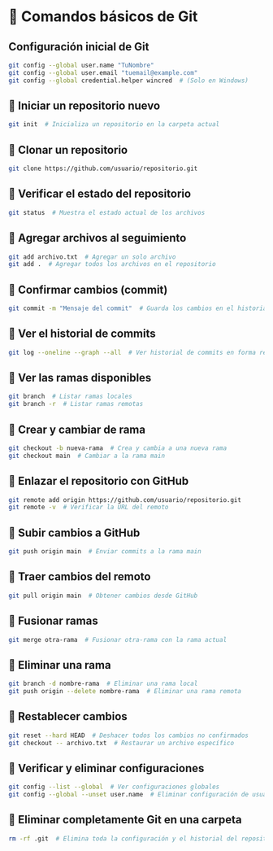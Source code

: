 # 📌 Comandos básicos de Git

##  Configuración inicial de Git
```bash
git config --global user.name "TuNombre"
git config --global user.email "tuemail@example.com"
git config --global credential.helper wincred  # (Solo en Windows)
```

## 🔹 Iniciar un repositorio nuevo
```bash
git init  # Inicializa un repositorio en la carpeta actual
```

## 🔹 Clonar un repositorio
```bash
git clone https://github.com/usuario/repositorio.git
```

## 🔹 Verificar el estado del repositorio
```bash
git status  # Muestra el estado actual de los archivos
```

## 🔹 Agregar archivos al seguimiento
```bash
git add archivo.txt  # Agregar un solo archivo
git add .  # Agregar todos los archivos en el repositorio
```

## 🔹 Confirmar cambios (commit)
```bash
git commit -m "Mensaje del commit"  # Guarda los cambios en el historial
```

## 🔹 Ver el historial de commits
```bash
git log --oneline --graph --all  # Ver historial de commits en forma resumida
```

## 🔹 Ver las ramas disponibles
```bash
git branch  # Listar ramas locales
git branch -r  # Listar ramas remotas
```

## 🔹 Crear y cambiar de rama
```bash
git checkout -b nueva-rama  # Crea y cambia a una nueva rama
git checkout main  # Cambiar a la rama main
```

## 🔹 Enlazar el repositorio con GitHub
```bash
git remote add origin https://github.com/usuario/repositorio.git
git remote -v  # Verificar la URL del remoto
```

## 🔹 Subir cambios a GitHub
```bash
git push origin main  # Enviar commits a la rama main
```

## 🔹 Traer cambios del remoto
```bash
git pull origin main  # Obtener cambios desde GitHub
```

## 🔹 Fusionar ramas
```bash
git merge otra-rama  # Fusionar otra-rama con la rama actual
```

## 🔹 Eliminar una rama
```bash
git branch -d nombre-rama  # Eliminar una rama local
git push origin --delete nombre-rama  # Eliminar una rama remota
```

## 🔹 Restablecer cambios
```bash
git reset --hard HEAD  # Deshacer todos los cambios no confirmados
git checkout -- archivo.txt  # Restaurar un archivo específico
```

## 🔹 Verificar y eliminar configuraciones
```bash
git config --list --global  # Ver configuraciones globales
git config --global --unset user.name  # Eliminar configuración de usuario
```

## 🔹 Eliminar completamente Git en una carpeta
```bash
rm -rf .git  # Elimina toda la configuración y el historial del repositorio
```